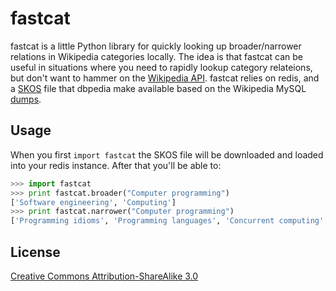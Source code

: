 fastcat
=======

fastcat is a little Python library for quickly looking up broader/narrower 
relations in Wikipedia categories locally. The idea is that fastcat can be
useful in situations where you need to rapidly lookup category relateions,
but don't want to hammer on the [Wikipedia
API](http://en.wikipedia.org/w/api.php). fastcat relies on redis, and a 
[SKOS](http://downloads.dbpedia.org/current/en/skos_categories_en.nt.bz2) 
file that dbpedia make available based on the Wikipedia MySQL
[dumps](http://dumps.wikimedia.org/enwiki/latest/).


Usage
-----

When you first `import fastcat` the SKOS file will be downloaded and loaded 
into your redis instance. After that you'll be able to:

```python
>>> import fastcat
>>> print fastcat.broader("Computer programming")
['Software engineering', 'Computing']
>>> print fastcat.narrower("Computer programming")
['Programming idioms', 'Programming languages', 'Concurrent computing', 'Source code', 'Refactoring', 'Data structures', 'Programming games', 'Computer programmers', 'Version control', 'Anti-patterns', 'Programming constructs', 'Algorithms', 'Web Services tools', 'Programming paradigms', 'Software optimization', 'Debugging', 'Computer programming tools', 'Computer libraries', 'Programming contests', 'Archive networks', 'Self-hosting software', 'Educational abstract machines', 'Software design patterns', 'Computer arithmetic']
```

License
-------

[Creative Commons Attribution-ShareAlike 3.0](http://creativecommons.org/licenses/by-sa/3.0/)
